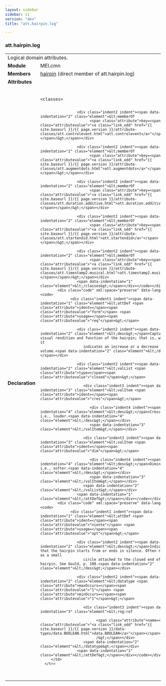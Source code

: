 ```yaml
---
layout: sidebar
sidebar: s1
version: "dev"
title: "att.hairpin.log"

---
```


<div class="classSpec att">
   <h3 id="att.hairpin.log">att.hairpin.log</h3>
   <table class="wovenodd">
      <tr>
         <td colspan="2" class="wovenodd-col2">Logical domain attributes.</td>
      </tr>
      <tr>
         <td class="wovenodd-col1"><strong>Module</strong></td>
         <td class="wovenodd-col2">MEI.cmn</td>
      </tr>
      <tr>
         <td class="wovenodd-col1"><strong>Members</strong></td>
         <td class="wovenodd-col2">
            <div class="parent">
               <div><a class="link_odd_elementSpec" href="{{ site.baseurl }}/{{ page.version }}/elements/hairpin.html">hairpin</a> (direct member of att.hairpin.log)
               </div>
            </div>
         </td>
      </tr>
      <tr>
         <td class="wovenodd-col1"><strong>Attributes</strong></td>
         <td class="wovenodd-col2"></td>
      </tr>
      <tr>
         <td class="wovenodd-col1"><strong>Declaration</strong></td>
         <td class="wovenodd-col2">
            <div class="code" xml:space="preserve" data-lang="ODD"><code>
                  <div class="indent1 indent"><span data-indentation="1" class="element">&lt;classes&gt;</span>
                     
                     <div class="indent2 indent"><span data-indentation="2" class="element">&lt;memberOf
                           <span class="attribute">key=<span class="attributevalue">"<a class="link_odd" href="{{ site.baseurl }}/{{ page.version }}/attribute-classes/att.controlevent.html">att.controlevent</a>"</span></span>/&gt;</span></div>
                     
                     <div class="indent2 indent"><span data-indentation="2" class="element">&lt;memberOf
                           <span class="attribute">key=<span class="attributevalue">"<a class="link_odd" href="{{ site.baseurl }}/{{ page.version }}/attribute-classes/att.augmentdots.html">att.augmentdots</a>"</span></span>/&gt;</span></div>
                     
                     <div class="indent2 indent"><span data-indentation="2" class="element">&lt;memberOf
                           <span class="attribute">key=<span class="attributevalue">"<a class="link_odd" href="{{ site.baseurl }}/{{ page.version }}/attribute-classes/att.duration.additive.html">att.duration.additive</a>"</span></span>/&gt;</span></div>
                     
                     <div class="indent2 indent"><span data-indentation="2" class="element">&lt;memberOf
                           <span class="attribute">key=<span class="attributevalue">"<a class="link_odd" href="{{ site.baseurl }}/{{ page.version }}/attribute-classes/att.startendid.html">att.startendid</a>"</span></span>/&gt;</span></div>
                     
                     <div class="indent2 indent"><span data-indentation="2" class="element">&lt;memberOf
                           <span class="attribute">key=<span class="attributevalue">"<a class="link_odd" href="{{ site.baseurl }}/{{ page.version }}/attribute-classes/att.timestamp2.musical.html">att.timestamp2.musical</a>"</span></span>/&gt;</span></div>
                     <span data-indentation="1" class="element">&lt;/classes&gt;</span></div></code></div>
            <div class="code" xml:space="preserve" data-lang="ODD"><code>
                  <div class="indent1 indent"><span data-indentation="1" class="element">&lt;attDef <span class="attribute">ident=</span><span class="attributevalue">"form"</span> <span class="attribute">usage=</span><span class="attributevalue">"req"</span>&gt;</span>
                     
                     <div class="indent2 indent"><span data-indentation="2" class="element">&lt;desc&gt;</span>Captures the visual rendition and function of the hairpin; that is, whether it
                        indicates an increase or a decrease in volume.<span data-indentation="2" class="element">&lt;/desc&gt;</span></div>
                     
                     <div class="indent2 indent"><span data-indentation="2" class="element">&lt;valList <span class="attribute">type=</span><span class="attributevalue">"closed"</span>&gt;</span>
                        
                        <div class="indent3 indent"><span data-indentation="3" class="element">&lt;valItem <span class="attribute">ident=</span><span class="attributevalue">"cres"</span>&gt;</span>
                           
                           <div class="indent4 indent"><span data-indentation="4" class="element">&lt;desc&gt;</span>Crescendo; i.e., louder.<span data-indentation="4" class="element">&lt;/desc&gt;</span></div>
                           <span data-indentation="3" class="element">&lt;/valItem&gt;</span></div>
                        
                        <div class="indent3 indent"><span data-indentation="3" class="element">&lt;valItem <span class="attribute">ident=</span><span class="attributevalue">"dim"</span>&gt;</span>
                           
                           <div class="indent4 indent"><span data-indentation="4" class="element">&lt;desc&gt;</span>Diminuendo; i.e., softer.<span data-indentation="4" class="element">&lt;/desc&gt;</span></div>
                           <span data-indentation="3" class="element">&lt;/valItem&gt;</span></div>
                        <span data-indentation="2" class="element">&lt;/valList&gt;</span></div>
                     <span data-indentation="1" class="element">&lt;/attDef&gt;</span></div></code></div>
            <div class="code" xml:space="preserve" data-lang="ODD"><code>
                  <div class="indent1 indent"><span data-indentation="1" class="element">&lt;attDef <span class="attribute">ident=</span><span class="attributevalue">"niente"</span> <span class="attribute">usage=</span><span class="attributevalue">"opt"</span>&gt;</span>
                     
                     <div class="indent2 indent"><span data-indentation="2" class="element">&lt;desc&gt;</span>Indicates that the hairpin starts from or ends in silence. Often rendered as a small
                        circle attached to the closed end of the hairpin. See Gould, p. 108.<span data-indentation="2" class="element">&lt;/desc&gt;</span></div>
                     
                     <div class="indent2 indent"><span data-indentation="2" class="element">&lt;datatype <span class="attribute">maxOccurs=</span><span class="attributevalue">"1"</span> <span class="attribute">minOccurs=</span><span class="attributevalue">"1"</span>&gt;</span>
                        
                        <div class="indent3 indent"><span data-indentation="3" class="element">&lt;rng:ref
                              
                              <span class="attribute">name=<span class="attributevalue">"<a class="link_odd" href="{{ site.baseurl }}/{{ page.version }}/data-types/data.BOOLEAN.html">data.BOOLEAN</a>"</span></span>
                              /&gt;</span></div>
                        <span data-indentation="2" class="element">&lt;/datatype&gt;</span></div>
                     <span data-indentation="1" class="element">&lt;/attDef&gt;</span></div></code></div>
         </td>
      </tr>
   </table>
</div>